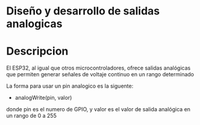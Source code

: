 # Diseño y desarrollo de salidas analogicas

# Descripcion
El ESP32, al igual que otros microcontroladores, ofrece salidas analógicas que permiten generar señales de voltaje continuo en un rango determinado

La forma para usar un pin analogico es la siguente:
- analogWrite(pin, valor)
  
donde pin es el numero de GPIO, y valor es el valor de salida analógica en un rango de 0 a 255
